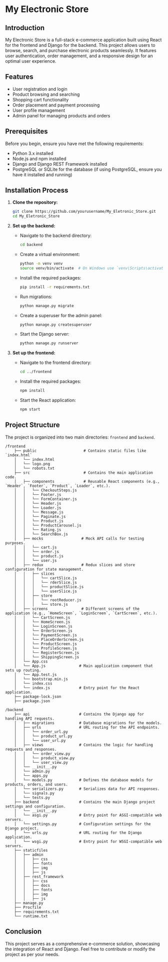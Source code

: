 # My Electronic Store

## Introduction
My Electronic Store is a full-stack e-commerce application built using React for the frontend and Django for the backend. This project allows users to browse, search, and purchase electronic products seamlessly. It features user authentication, order management, and a responsive design for an optimal user experience.

## Features
- User registration and login
- Product browsing and searching
- Shopping cart functionality
- Order placement and payment processing
- User profile management
- Admin panel for managing products and orders

## Prerequisites
Before you begin, ensure you have met the following requirements:
- Python 3.x installed
- Node.js and npm installed
- Django and Django REST Framework installed
- PostgreSQL or SQLite for the database (if using PostgreSQL, ensure you have it installed and running)

## Installation Process
1. **Clone the repository:**
   ```bash
   git clone https://github.com/yourusername/My_Eletronic_Store.git
   cd My_Eletronic_Store
   ```

2. **Set up the backend:**
   - Navigate to the backend directory:
     ```bash
     cd backend
     ```
   - Create a virtual environment:
     ```bash
     python -m venv venv
     source venv/bin/activate  # On Windows use `venv\Scripts\activate`
     ```
   - Install the required packages:
     ```bash
     pip install -r requirements.txt
     ```
   - Run migrations:
     ```bash
     python manage.py migrate
     ```
   - Create a superuser for the admin panel:
     ```bash
     python manage.py createsuperuser
     ```
   - Start the Django server:
     ```bash
     python manage.py runserver
     ```

3. **Set up the frontend:**
   - Navigate to the frontend directory:
     ```bash
     cd ../frontend
     ```
   - Install the required packages:
     ```bash
     npm install
     ```
   - Start the React application:
     ```bash
     npm start
     ```

## Project Structure
The project is organized into two main directories: `frontend` and `backend`.

```plaintext
/frontend
    ├── public                     # Contains static files like `index.html`
    │   └── index.html
    │   └── logo.png
    │   └── robots.txt
    ├── src                        # Contains the main application code.
    │   ├── components             # Reusable React components (e.g., `Header`, `Footer`, `Product`, `Loader`, etc.).
    │   │   └── CheckoutSteps.js
    │   │   └── Footer.js
    │   │   └── FormContainer.js
    │   │   └── Header.js
    │   │   └── Loader.js
    │   │   └── Message.js
    │   │   └── Paginate.js
    │   │   └── Product.js
    │   │   └── ProductCarousel.js
    │   │   └── Rating.js
    │   │   └── SearchBox.js
    │   ├── mocks                 # Mock API calls for testing purposes.
    │   │   └── cart.js
    │   │   └── order.js
    │   │   └── product.js
    │   │   └── user.js
    │   ├── redux                 # Redux slices and store configuration for state management.
    │   │   ├── slices
    │   │   │   └── cartSlice.js
    │   │   │   └── rderSlice.js
    │   │   │   └── productSlice.js
    │   │   │   └── userSlice.js
    │   │   ├── store
    │   │   │   └── rootReducer.js
    │   │   │   └── store.js
    │   ├── screens               # Different screens of the application (e.g., `HomeScreen`, `LoginScreen`, `CartScreen`, etc.).
    │   │   └── CartScreen.js
    │   │   └── HomeScreen.js
    │   │   └── LoginScreen.js
    │   │   └── OrderScreen.js
    │   │   └── PaymentScreen.js
    │   │   └── PlaceOrderScreen.js
    │   │   └── ProductScreen.js
    │   │   └── ProfileScreen.js
    │   │   └── RegisterScreen.js
    │   │   └── ShippingScreen.js
    │   └── App.css
    │   └── App.js               # Main application component that sets up routing.
    │   └── App.test.js
    │   └── bootstrap.min.js
    │   └── index.css
    │   └── index.js             # Entry point for the React application.
    ├── package-lock.json
    ├── package.json

/backend
    ├── api                      # Contains the Django app for handling API requests.
    │   ├── migrations           # Database migrations for the models.
    │   ├── urls                 # URL routing for the API endpoints.
    │   │   └── order_url.py
    │   │   └── product_url.py
    │   │   └── user_url.py
    │   ├── views                # Contains the logic for handling requests and responses.
    │   │   └── order_view.py
    │   │   └── product_view.py
    │   │   └── user_view.py
    │   └── __init__.py
    │   └── admin.py
    │   └── apps.py
    │   └── models.py            # Defines the database models for products, orders, and users.
    │   └── serializers.py       # Serializes data for API responses.
    │   └── signals.py
    │   └── tests.py
    ├── backend                  # Contains the main Django project settings and configuration.
    │   └── __init__.py
    │   └── asgi.py              # Entry point for ASGI-compatible web servers.
    │   └── settings.py          # Configuration settings for the Django project.
    │   └── urls.py              # URL routing for the Django application.
    │   └── wsgi.py              # Entry point for WSGI-compatible web servers.
    ├── staticfiles
    │   ├── admin
    │   │   ├── css
    │   │   ├── fonts
    │   │   ├── img
    │   │   ├── js
    │   ├── rest_framework
    │   │   ├── css
    │   │   ├── docs
    │   │   ├── fonts
    │   │   ├── img
    │   │   ├── js
    ├── manage.py
    ├── Procfile
    ├── requirements.txt
    └── runtime.txt
```

## Conclusion
This project serves as a comprehensive e-commerce solution, showcasing the integration of React and Django. Feel free to contribute or modify the project as per your needs.
